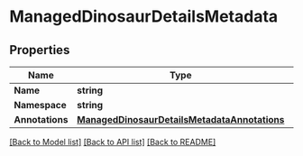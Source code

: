 # ManagedDinosaurDetailsMetadata

## Properties

Name | Type | Description | Notes
------------ | ------------- | ------------- | -------------
**Name** | **string** |  | [optional] 
**Namespace** | **string** |  | [optional] 
**Annotations** | [**ManagedDinosaurDetailsMetadataAnnotations**](ManagedDinosaurDetails_metadata_annotations.md) |  | [optional] 

[[Back to Model list]](../README.md#documentation-for-models) [[Back to API list]](../README.md#documentation-for-api-endpoints) [[Back to README]](../README.md)


